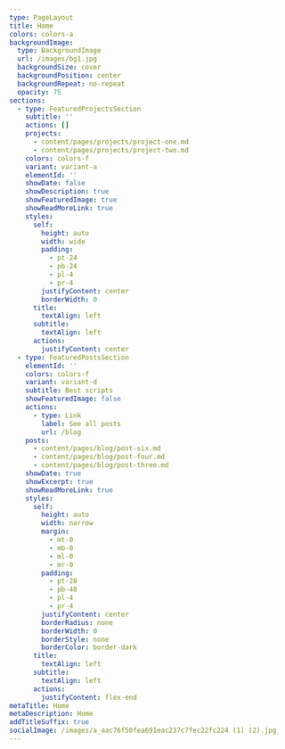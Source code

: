 ```yaml
---
type: PageLayout
title: Home
colors: colors-a
backgroundImage:
  type: BackgroundImage
  url: /images/bg1.jpg
  backgroundSize: cover
  backgroundPosition: center
  backgroundRepeat: no-repeat
  opacity: 75
sections:
  - type: FeaturedProjectsSection
    subtitle: ''
    actions: []
    projects:
      - content/pages/projects/project-one.md
      - content/pages/projects/project-two.md
    colors: colors-f
    variant: variant-a
    elementId: ''
    showDate: false
    showDescription: true
    showFeaturedImage: true
    showReadMoreLink: true
    styles:
      self:
        height: auto
        width: wide
        padding:
          - pt-24
          - pb-24
          - pl-4
          - pr-4
        justifyContent: center
        borderWidth: 0
      title:
        textAlign: left
      subtitle:
        textAlign: left
      actions:
        justifyContent: center
  - type: FeaturedPostsSection
    elementId: ''
    colors: colors-f
    variant: variant-d
    subtitle: Best scripts
    showFeaturedImage: false
    actions:
      - type: Link
        label: See all posts
        url: /blog
    posts:
      - content/pages/blog/post-six.md
      - content/pages/blog/post-four.md
      - content/pages/blog/post-three.md
    showDate: true
    showExcerpt: true
    showReadMoreLink: true
    styles:
      self:
        height: auto
        width: narrow
        margin:
          - mt-0
          - mb-0
          - ml-0
          - mr-0
        padding:
          - pt-28
          - pb-48
          - pl-4
          - pr-4
        justifyContent: center
        borderRadius: none
        borderWidth: 0
        borderStyle: none
        borderColor: border-dark
      title:
        textAlign: left
      subtitle:
        textAlign: left
      actions:
        justifyContent: flex-end
metaTitle: Home
metaDescription: Home
addTitleSuffix: true
socialImage: /images/a_aac76f50fea691eac237c7fec22fc224 (1) (2).jpg
---
```

